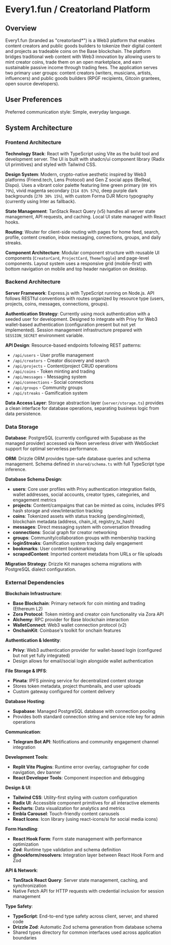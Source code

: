 # Every1.fun / Creatorland Platform

## Overview

Every1.fun (branded as "creatorland*") is a Web3 platform that enables content creators and public goods builders to tokenize their digital content and projects as tradeable coins on the Base blockchain. The platform bridges traditional web content with Web3 innovation by allowing users to mint creator coins, trade them on an open marketplace, and earn sustainable passive income through trading fees. The application serves two primary user groups: content creators (writers, musicians, artists, influencers) and public goods builders (RPGF recipients, Gitcoin grantees, open source developers).

## User Preferences

Preferred communication style: Simple, everyday language.

## System Architecture

### Frontend Architecture

**Technology Stack**: React with TypeScript using Vite as the build tool and development server. The UI is built with shadcn/ui component library (Radix UI primitives) and styled with Tailwind CSS.

**Design System**: Modern, crypto-native aesthetic inspired by Web3 platforms (Friend.tech, Lens Protocol) and Gen Z social apps (BeReal, Dispo). Uses a vibrant color palette featuring lime green primary (`89 95% 79%`), vivid magenta secondary (`314 83% 57%`), deep purple dark backgrounds (`270 30% 15%`), with custom Forma DJR Micro typography (currently using Inter as fallback).

**State Management**: TanStack React Query (v5) handles all server state management, API requests, and caching. Local UI state managed with React hooks.

**Routing**: Wouter for client-side routing with pages for home feed, search, profile, content creation, inbox messaging, connections, groups, and daily streaks.

**Component Architecture**: Modular component structure with reusable UI components (`CreatorCard`, `ProjectCard`, `ThemeToggle`) and page-level components. Layout system uses a responsive grid (mobile-first) with bottom navigation on mobile and top header navigation on desktop.

### Backend Architecture

**Server Framework**: Express.js with TypeScript running on Node.js. API follows RESTful conventions with routes organized by resource type (users, projects, coins, messages, connections, groups).

**Authentication Strategy**: Currently using mock authentication with a seeded user for development. Designed to integrate with Privy for Web3 wallet-based authentication (configuration present but not yet implemented). Session management infrastructure prepared with `SESSION_SECRET` environment variable.

**API Design**: Resource-based endpoints following REST patterns:
- `/api/users` - User profile management
- `/api/creators` - Creator discovery and search
- `/api/projects` - Content/project CRUD operations
- `/api/coins` - Token minting and trading
- `/api/messages` - Messaging system
- `/api/connections` - Social connections
- `/api/groups` - Community groups
- `/api/streaks` - Gamification system

**Data Access Layer**: Storage abstraction layer (`server/storage.ts`) provides a clean interface for database operations, separating business logic from data persistence.

### Data Storage

**Database**: PostgreSQL (currently configured with Supabase as the managed provider) accessed via Neon serverless driver with WebSocket support for optimal serverless performance.

**ORM**: Drizzle ORM provides type-safe database queries and schema management. Schema defined in `shared/schema.ts` with full TypeScript type inference.

**Database Schema Design**:
- **users**: Core user profiles with Privy authentication integration fields, wallet addresses, social accounts, creator types, categories, and engagement metrics
- **projects**: Content/campaigns that can be minted as coins, includes IPFS hash storage and view/interaction tracking
- **coins**: Tokenized assets with status tracking (pending/minted), blockchain metadata (address, chain_id, registry_tx_hash)
- **messages**: Direct messaging system with conversation threading
- **connections**: Social graph for creator networking
- **groups**: Community/collaboration groups with membership tracking
- **loginStreaks**: Gamification system tracking daily engagement
- **bookmarks**: User content bookmarking
- **scrapedContent**: Imported content metadata from URLs or file uploads

**Migration Strategy**: Drizzle Kit manages schema migrations with PostgreSQL dialect configuration.

### External Dependencies

**Blockchain Infrastructure**:
- **Base Blockchain**: Primary network for coin minting and trading (Ethereum L2)
- **Zora Protocol**: Token minting and creator coin functionality via Zora API
- **Alchemy**: RPC provider for Base blockchain interaction
- **WalletConnect**: Web3 wallet connection protocol (v2)
- **OnchainKit**: Coinbase's toolkit for onchain features

**Authentication & Identity**:
- **Privy**: Web3 authentication provider for wallet-based login (configured but not yet fully integrated)
- Design allows for email/social login alongside wallet authentication

**File Storage & IPFS**:
- **Pinata**: IPFS pinning service for decentralized content storage
- Stores token metadata, project thumbnails, and user uploads
- Custom gateway configured for content delivery

**Database Hosting**:
- **Supabase**: Managed PostgreSQL database with connection pooling
- Provides both standard connection string and service role key for admin operations

**Communication**:
- **Telegram Bot API**: Notifications and community engagement channel integration

**Development Tools**:
- **Replit Vite Plugins**: Runtime error overlay, cartographer for code navigation, dev banner
- **React Developer Tools**: Component inspection and debugging

**Design & UI**:
- **Tailwind CSS**: Utility-first styling with custom configuration
- **Radix UI**: Accessible component primitives for all interactive elements
- **Recharts**: Data visualization for analytics and metrics
- **Embla Carousel**: Touch-friendly content carousels
- **React Icons**: Icon library (using react-icons/si for social media icons)

**Form Handling**:
- **React Hook Form**: Form state management with performance optimization
- **Zod**: Runtime type validation and schema definition
- **@hookform/resolvers**: Integration layer between React Hook Form and Zod

**API & Network**:
- **TanStack React Query**: Server state management, caching, and synchronization
- Native Fetch API for HTTP requests with credential inclusion for session management

**Type Safety**:
- **TypeScript**: End-to-end type safety across client, server, and shared code
- **Drizzle Zod**: Automatic Zod schema generation from database schema
- Shared types directory for common interfaces used across application boundaries